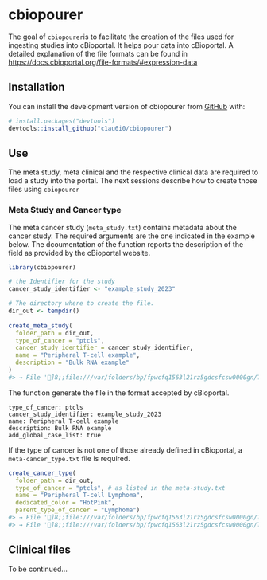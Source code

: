 
<!-- README.md is generated from README.Rmd. Please edit that file -->

# cbiopourer

<!-- badges: start -->
<!-- badges: end -->

The goal of `cbiopourer`is to facilitate the creation of the files used
for ingesting studies into cBioportal. It helps pour data into
cBioportal. A detailed explanation of the file formats can be found in
<https://docs.cbioportal.org/file-formats/#expression-data>

## Installation

You can install the development version of cbiopourer from
[GitHub](https://github.com/) with:

``` r
# install.packages("devtools")
devtools::install_github("c1au6i0/cbiopourer")
```

## Use

The meta study, meta clinical and the respective clinical data are
required to load a study into the portal. The next sessions describe how
to create those files using `cbiopourer`

### Meta Study and Cancer type

The meta cancer study (`meta_study.txt`) contains metadata about the
cancer study. The required arguments are the one indicated in the
example below. The dcoumentation of the function reports the description
of the field as provided by the cBioportal website.

``` r
library(cbiopourer)

# the Identifier for the study
cancer_study_identifier <- "example_study_2023"

# The directory where to create the file.
dir_out <- tempdir()
  
create_meta_study(
  folder_path = dir_out,
  type_of_cancer = "ptcls",
  cancer_study_identifier = cancer_study_identifier,
  name = "Peripheral T-cell example",
  description = "Bulk RNA example"
)
#> → File ']8;;file:///var/folders/bp/fpwcfq1563l21rz5gdcsfcsw0000gn/T/RtmpCx4Y9J/meta_study.txt/var/folders/bp/fpwcfq1563l21rz5gdcsfcsw0000gn/T/RtmpCx4Y9J/meta_study.txt]8;;' written.
```

The function generate the file in the format accepted by cBioportal.

    type_of_cancer: ptcls
    cancer_study_identifier: example_study_2023
    name: Peripheral T-cell example
    description: Bulk RNA example
    add_global_case_list: true

If the type of cancer is not one of those already defined in cBioportal,
a `meta-cancer_type.txt` file is required.

``` r
create_cancer_type(
  folder_path = dir_out,
  type_of_cancer = "ptcls", # as listed in the meta-study.txt
  name = "Peripheral T-cell Lymphoma",
  dedicated_color = "HotPink",
  parent_type_of_cancer = "Lymphoma")
#> → File ']8;;file:///var/folders/bp/fpwcfq1563l21rz5gdcsfcsw0000gn/T/RtmpCx4Y9J/meta_cancer_type.txt/var/folders/bp/fpwcfq1563l21rz5gdcsfcsw0000gn/T/RtmpCx4Y9J/meta_cancer_type.txt]8;;' written.
#> → File ']8;;file:///var/folders/bp/fpwcfq1563l21rz5gdcsfcsw0000gn/T/RtmpCx4Y9J/cancer_type.txt/var/folders/bp/fpwcfq1563l21rz5gdcsfcsw0000gn/T/RtmpCx4Y9J/cancer_type.txt]8;;' written.
```

## Clinical files

To be continued…
